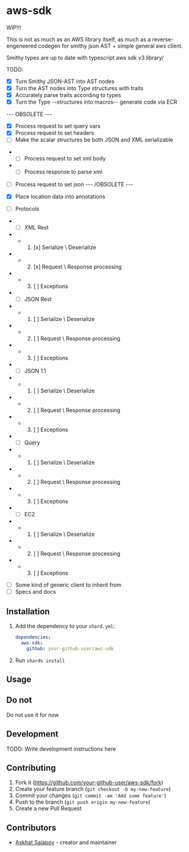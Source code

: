 # aws-sdk

WIP!!!

This is not as much as an AWS library itself, as much as a reverse-engeneered codegen for smithy json AST + simple general aws client.

Smithy types are up to date with typescript aws sdk v3 library/

TODO: 
- [x] Turn Smithy JSON-AST into AST nodes
- [x] Turn the AST nodes into Type structures with traits
- [x] Accurately parse traits according to types
- [x] Turn the Type --structures into macros-- generate code via ECR

--- OBSOLETE ---
- [x] Process request to set query vars
- [x] Process request to set headers
- [ ] Make the scalar structures be both JSON and XML serializable
- - [ ] Process request to set xml body
- - [ ] Process response to parse xml
- [ ] Process request to set json
--- /OBSOLETE --- 

- [x] Place location data into annotations
- [ ] Protocols
- - [ ] XML Rest
- - 1. [x] Serialize \ Deserialize
- - 2. [x] Request \ Response processing
- - 3. [ ] Exceptions
- - [ ] JSON Rest
- - 1. [ ] Serialize \ Deserialize
- - 2. [ ] Request \ Response processing
- - 3. [ ] Exceptions
- - [ ] JSON 1.1
- - 1. [ ] Serialize \ Deserialize
- - 2. [ ] Request \ Response processing
- - 3. [ ] Exceptions
- - [ ] Query
- - 1. [ ] Serialize \ Deserialize
- - 2. [ ] Request \ Response processing
- - 3. [ ] Exceptions
- - [ ] EC2
- - 1. [ ] Serialize \ Deserialize
- - 2. [ ] Request \ Response processing
- - 3. [ ] Exceptions
- [ ] Some kind of generic client to inherit from
- [ ] Specs and docs

## Installation

1. Add the dependency to your `shard.yml`:

   ```yaml
   dependencies:
     aws-sdk:
       github: your-github-user/aws-sdk
   ```

2. Run `shards install`

## Usage

## Do not

Do not use it for now

## Development

TODO: Write development instructions here

## Contributing

1. Fork it (<https://github.com/your-github-user/aws-sdk/fork>)
2. Create your feature branch (`git checkout -b my-new-feature`)
3. Commit your changes (`git commit -am 'Add some feature'`)
4. Push to the branch (`git push origin my-new-feature`)
5. Create a new Pull Request

## Contributors

- [Askhat Saiapov](https://github.com/your-github-user) - creator and maintainer
